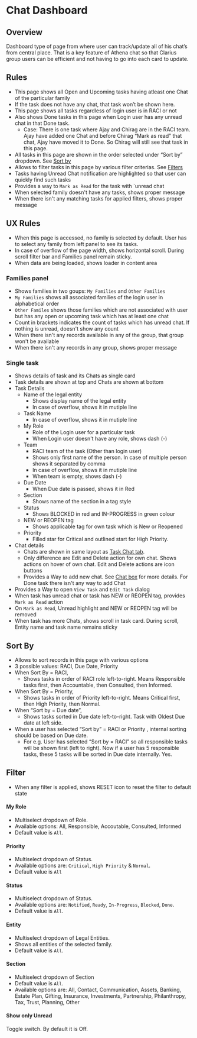 # Chat Dashboard

## Overview

Dashboard type of page from where user can track/update all of his chat’s from central place.  That is a key feature of Athena chat so that Clarius group users can be efficient and not having to go into each card to update.

## Rules

- This page shows all Open and Upcoming tasks having atleast one Chat of the particular family
- If the task does not have any chat, that task won’t be shown here. 
- This page shows all tasks regardless of login user is in RACI or not 
- Also shows Done tasks in this page when Login user has any unread chat in that Done task.
  - Case: There is one task where Ajay and Chirag are in the RACI team. Ajay have added one Chat and before Chirag “Mark as read”  that chat, Ajay have moved it to Done. So Chirag will still see that task in this page.
- All tasks in this page are shown in the order selected under “Sort by” dropdown. See [Sort by](...)
- Allows to filter tasks in this page by various filter criterias. See [Filters](...)
- Tasks having Unread Chat notification are highlighted so that user can quickly find such tasks
- Provides a way to `Mark as Read` for the task with `unread chat
- When selected family doesn't have any tasks, shows proper message
- When there isn't any matching tasks for applied filters, shows proper message

## UX Rules

- When this page is accessed, no family is selected by default. User has to select any family from left panel to see its tasks. 
- In case of overflow of the page width, shows horizontal scroll. During scroll filter bar and Families panel remain sticky.
- When data are being loaded, shows loader in content area

### Families panel

- Shows families in two goups: `My Families` and `Other Families`
- `My Families` shows all associated families of the login user in alphabetical order
- `Other Familes` shows those families which are not associated with user but has any open or upcoming task which has at least one chat
- Count in brackets indicates the count of tasks which has unread chat. If nothing is unread, doesn't show any count
- When there isn't any records available in any of the group, that group won't be available
- When there isn't any records in any group, shows proper message

### Single task

- Shows details of task and its Chats as single card
- Task details are shown at top and Chats are shown at bottom
- Task Details
  - Name of the legal entity
    - Shows display name of the legal entity
    - In case of overflow, shows it in mutiple line
  - Task Name
    - In case of overflow, shows it in mutiple line
  - My Role
    - Role of the Login user for a particular task
    - When Login user doesn't have any role, shows dash (-)
  - Team
    - RACI team of the task (Other than login user)
    - Shows only first name of the person. In case of multiple person shows it separated by comma
    - In case of overflow, shows it in mutiple line
    - When team is empty, shows dash (-)
  - Due Date
    - When Due date is passed, shows it in Red
  - Section
    - Shows name of the section in a tag style
  - Status
    - Shows BLOCKED in red and IN-PROGRESS in green colour 
  - NEW or REOPEN tag
    - Shows applicable tag for own task which is New or Reopened
  - Priority
    - Filled star for Critical and outlined start for High Priority. 
- Chat details
  - Chats are shown in same layout as [Task Chat tab](./chat.md#browse-chat-of-a-single-task-chat-tab-on-task-view-dialog). 
  - Only difference are Edit and Delete action for own chat. Shows actions on hover of own chat.  Edit and Delete actions are icon buttons
  - Provides a Way to add new chat. See [Chat box](./chat.md#chat-box-ui-component) for more details. For Done task there isn't any way to add Chat
- Provides a Way to open `View Task` and `Edit Task` dialog
- When task has unread chat or task has NEW or REOPEN tag, provides `Mark as Read` action
- On `Mark as Read`, Unread highlight and NEW or REOPEN tag will be removed
- When task has more Chats, shows scroll in task card. During scroll, Entity name and task name remains sticky

## Sort By

- Allows to sort records in this page with various options
- 3 possible values: RACI, Due Date, Priority
- When Sort By = RACI, 
  - Shows tasks in order of RACI role left-to-right. Means Responsible tasks first, then Accountable, then Consulted, then Informed.  
- When Sort By = Priority, 
  - Shows tasks in order of Priority left-to-right. Means Critical first, then High Priority, then Normal. 
- When “Sort by = Due date”, 
  - Shows tasks sorted in Due date left-to-right. Task with Oldest Due date at left side.
- When a user has selected  “Sort by” = RACI or Priority , internal sorting should be based on Due date.
  - For e.g. User has selected “Sort by = RACI” so all responsible tasks will be shown first (left to right). Now if a user has 5 responsible tasks, these 5 tasks will be sorted in Due date internally.  Yes.



## Filter

- When any filter is applied, shows RESET icon to reset the filter to default state

#### My Role

- Multiselect dropdown of Role. 
- Available options: All, Responsible, Accoutable, Consulted, Informed
- Default value is `All`. 

#### Priority

- Multiselect dropdown of Status. 
- Available options are: `Critical`, `High Priority` & `Normal`.
- Default value is `All`

#### Status

- Multiselect dropdown of Status. 
- Available options are: `Notified`, `Ready`, `In-Progress`, `Blocked`, `Done`.
- Default value is `All`.

#### Entity

- Multiselect dropdown of Legal Entities. 
- Shows all entities of the selected family. 
- Default value is `All`.

#### Section

- Multiselect dropdown of Section
- Default value is `All`. 
- Available options are: All, Contact, Communication, Assets, Banking, Estate Plan, Gifting, Insurance, Investments, Partnership, Philanthropy, Tax, Trust, Planning, Other

#### Show only Unread

Toggle switch. By default it is Off. 